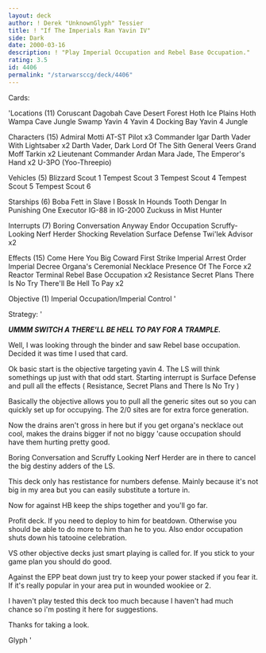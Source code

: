 ```yaml
---
layout: deck
author: ! Derek "UnknownGlyph" Tessier
title: ! "If The Imperials Ran Yavin IV"
side: Dark
date: 2000-03-16
description: ! "Play Imperial Occupation and Rebel Base Occupation."
rating: 3.5
id: 4406
permalink: "/starwarsccg/deck/4406"
---
```

Cards: 

'Locations (11)
Coruscant
Dagobah Cave
Desert
Forest
Hoth Ice Plains
Hoth Wampa Cave
Jungle
Swamp
Yavin 4
Yavin 4 Docking Bay
Yavin 4 Jungle

Characters (15)
Admiral Motti
AT-ST Pilot  x3
Commander Igar
Darth Vader With Lightsaber  x2
Darth Vader, Dark Lord Of The Sith
General Veers
Grand Moff Tarkin  x2
Lieutenant Commander Ardan
Mara Jade, The Emperor's Hand	x2
U-3PO (Yoo-Threepio)

Vehicles (5)
Blizzard Scout 1
Tempest Scout 3
Tempest Scout 4
Tempest Scout 5
Tempest Scout 6

Starships (6)
Boba Fett in Slave I
Bossk In Hounds Tooth
Dengar In Punishing One
Executor
IG-88 in IG-2000
Zuckuss in Mist Hunter

Interrupts (7)
Boring Conversation Anyway
Endor Occupation
Scruffy-Looking Nerf Herder
Shocking Revelation
Surface Defense
Twi'lek Advisor  x2

Effects (15)
Come Here You Big Coward
First Strike
Imperial Arrest Order
Imperial Decree
Organa's Ceremonial Necklace
Presence Of The Force  x2
Reactor Terminal
Rebel Base Occupation  x2
Resistance
Secret Plans
There Is No Try
There'll Be Hell To Pay  x2

Objective (1)
Imperial Occupation/Imperial Control  '

Strategy: '

***UMMM SWITCH A THERE'LL BE HELL TO PAY FOR A TRAMPLE.***


Well, I was looking through the binder and saw Rebel base occupation.  Decided it was time I used that card.


Ok basic start is the objective targeting yavin 4.  The LS will think somethings up just with that odd start.  Starting interrupt is Surface Defense and pull all the effects ( Resistance, Secret Plans and There Is No Try )

Basically the objective allows you to pull all the generic sites out so you can quickly set up for occupying.  The 2/0 sites are for extra force generation.

Now the drains aren't gross in here but if you get organa's necklace out cool, makes the drains bigger if not no biggy 'cause occupation should have them hurting pretty good.

Boring Conversation and Scruffy Looking Nerf Herder are in there to cancel the big destiny adders of the LS.

This deck only has restistance for numbers defense.  Mainly because it's not big in my area but you can easily substitute a torture in.

Now for against HB keep the ships together and you'll go far.

Profit deck.  If you need to deploy to him for beatdown.  Otherwise you should be able to do more to him than he to you.  Also endor occupation shuts down his tatooine celebration.

VS other objective decks just smart playing is called for.  If you stick to your game plan you should do good.

Against the EPP beat down just try to keep your power stacked if you fear it.  If it's really popular in your area put in wounded wookiee or 2.

I haven't play tested this deck too much because I haven't had much chance so i'm posting it here for suggestions.

Thanks for taking a look.

Glyph  '
